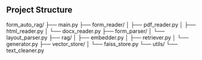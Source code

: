 ## Project Structure

form_auto_rag/
├── main.py
├── form_reader/
│ ├── pdf_reader.py
│ ├── html_reader.py
│ └── docx_reader.py
├── form_parser/
│ └── layout_parser.py
├── rag/
│ ├── embedder.py
│ ├── retriever.py
│ └── generator.py
├── vector_store/
│ └── faiss_store.py
└── utils/
└── text_cleaner.py


